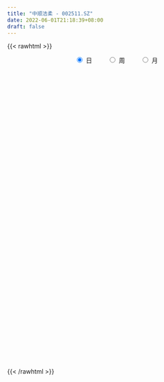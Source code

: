 ```yaml
---
title: "中顺洁柔 - 002511.SZ"
date: 2022-06-01T21:18:39+08:00
draft: false
---
```

{{< rawhtml >}}
    <div style="text-align: center">
        <label style="padding: 1rem;"><input style="margin-right: .5rem" type="radio" name="period" value="D" checked onclick="period_change(this)">日</label>
        <label style="padding: 1rem;"><input style="margin-right: .5rem" type="radio" name="period" value="W" onclick="period_change(this)">周</label>
        <label style="padding: 1rem;"><input style="margin-right: .5rem" type="radio" name="period" value="M" onclick="period_change(this)">月</label>
    </div>
    <div id="chart" style="height: 700px;"></div> 
    <script type="text/javascript">
        const D_v = [80669.5,235704.65,220122.59,123118.62,110686.7,111783.87,132867.76,151256.72,189194.47,108184.53,83172.82,170734.74,193032.16,157781.1,310029.03,218444.61,146152.72,123685.92,88033.58,256597.77,205764.49,247544.72,203381.8,197391.48,296191.85,242210.59,221553.81,193769.4,264721.42,194586.88,267394.2,450274.47,419356.67,482431.07,296343.53,432840.44,585757.37,538275.24,542246.98,340989.55,269643.68,315590.22,325338.21,318260.41,447904.0,338225.81,311542.38,375500.86,369661.08,407330.53,495419.63,425628.14,336181.42,341590.29,237679.58,513685.34,577958.85,565035.92,387123.65,291021.05,241791.32,276796.46,179098.46,196354.18,232193.82,165472.5,187478.88,284318.0,301827.57,187719.57,260299.56,434748.88,501300.64,436745.61,222060.93,283729.22,270183.04,316699.61,296962.85,166836.34,237624.94,163870.19,205284.85,212939.06,233945.82,134259.5,711594.0699999999,488303.21,341345.62,259055.47,167261.72,152814.65,292189.63,277594.37,396511.4,270816.53,273480.39,221382.73,182922.13,157508.91,143299.74,138913.46,278887.41,172475.3,163063.33,373678.44,364661.42,317938.68,235056.65,465659.71,215570.96,579314.3,479933.78,331704.64,163687.31,194173.8,166449.7,201083.65,199631.74,279880.81,188985.5,125372.45,168584.95,144762.55,164347.27,141579.09,93290.68,137260.12,97299.36,146123.98,113486.64,146747.55,107591.02,213492.95,104760.4,110855.31,372851.48,203649.08,142201.75,130747.91,120840.5,109702.94,99463.36,87155.57,84218.58,88877.68,95903.27,93798.08,63025.87,94583.2,59635.0,74174.84,94335.98,150958.3,184887.08,127220.56,320378.79,181686.63,122433.24,87434.94,130184.34,124816.89,84828.9,82124.15,66498.63,90774.36,102777.8,171792.25,131047.0,63912.11,137728.66,69905.82,72151.86,61242.51,66074.02,61708.03,62591.17,61511.56,53081.66,40950.64,56416.53,53833.37,50268.72,93782.71,61303.19,171674.76,89337.42,74597.67,87040.73,119436.2,136635.95,121159.4,162399.26,157667.96,192167.02,119107.38,128064.49,98365.62,124687.95,137463.31,122818.51,87649.43,83602.48,71642.29,77519.62,87244.79,97185.66,80304.78,72571.62,113812.24,100617.31,74909.52,90012.51,137133.05,102027.01,112144.86,119762.23,73069.39,79501.88,67801.96,76605.81,74209.77,232165.56,247946.19,172337.62,161826.98,136545.75,142374.94,142588.77,162099.26,105524.23,95543.04,233574.77,171673.63,155462.05,140251.29,94360.38,92781.64,91329.05,97182.1,144552.47,233226.97,358798.8,306653.85,155705.72,198110.38,126002.81,129307.88,239915.93,124599.01]
const D_histogram = [0.0,0.0302431909,0.1376552499,0.2087206563,0.2452412092,0.2261358962,0.1783184993,0.1480009509,0.1658269035,0.1847806941,0.1564078466,0.1196624458,0.0938094201,-0.0280340025,-0.2319517874,-0.3777954727,-0.393670434,-0.4353610224,-0.4352352071,-0.5131432323,-0.5465691568,-0.5731120202,-0.576829038,-0.567895052,-0.4635795515,-0.4050627075,-0.3160607471,-0.2536333221,-0.2548143179,-0.271193806,-0.2677981679,-0.2952076393,-0.3119973492,-0.3660606885,-0.3797528155,-0.3836225946,-0.2620237169,-0.1371155967,-0.1023566035,-0.0890205395,-0.0820202348,-0.076012114,-0.0410413155,-0.0149542793,-0.0412963763,-0.0686733383,-0.1140738773,-0.10553253,-0.0975375069,-0.0755376682,0.0042154825,0.0957403092,0.1453633686,0.1974058474,0.2111170611,0.314679049,0.4513468103,0.5449225657,0.5509626707,0.5650588694,0.5632110323,0.4831616667,0.4033451294,0.335790844,0.2521437426,0.19004471,0.1373176477,0.0701520592,-0.021043474,-0.0706200764,-0.0432961933,-0.1467810161,-0.2436658665,-0.3269826034,-0.3385124485,-0.3087324494,-0.2665599726,-0.2036856738,-0.1686008272,-0.1277296558,-0.1027861607,-0.0674053442,-0.0556336217,-0.0319635901,0.0176008868,0.0383885856,0.1569401142,0.1803454957,0.2088602568,0.2379812392,0.2306325851,0.2274713646,0.2619944311,0.3025609254,0.3504171117,0.3698150779,0.3448570808,0.2869274302,0.2227314543,0.1941351058,0.161722184,0.1421599001,0.1610735091,0.1546833781,0.1178781157,0.0061255753,-0.1012306541,-0.0969073178,-0.0757002183,-0.0189271431,0.0078803246,0.1093348713,0.1691738219,0.1532471689,0.1352134501,0.1126990907,0.0819817799,0.0342595795,0.0086606985,0.022909627,0.0252910059,0.0124700171,-0.0155665578,-0.032661773,-0.0577361889,-0.0743552943,-0.0795733622,-0.0974207767,-0.0961036533,-0.1085536917,-0.1046989209,-0.0785775706,-0.0656129249,-0.0905128209,-0.0895791865,-0.0767209335,-0.003778689,0.0296622558,0.0567604964,0.0568331788,0.0448877794,0.0449065599,0.03082075,0.0269038074,0.0295045271,0.0391394031,0.0285679007,0.0172055664,0.0191780456,0.0344157752,0.0343333004,0.0283716402,0.0265544143,0.0476061598,0.0684992065,0.067173036,0.0948370517,0.1067581428,0.0927677864,0.0820252076,0.0522006754,0.0093268585,-0.012938827,-0.0337397017,-0.0423400459,-0.0370534524,-0.0529753612,-0.1008333586,-0.1526892068,-0.1730073575,-0.2163564107,-0.2239523321,-0.2050712856,-0.1669583908,-0.1196659631,-0.085903993,-0.0653556918,-0.0401054285,-0.0093495494,0.0099857227,0.0148084844,0.0266879474,0.0404050793,0.0279083304,0.0273972219,0.0172852231,0.0212510497,0.0110204932,0.0126396848,-0.0024613523,-0.0266068971,-0.0443480775,-0.0842303511,-0.1331803806,-0.177362779,-0.1747252196,-0.1412246408,-0.1220610611,-0.1492860307,-0.1348895546,-0.0917002167,-0.0533811182,-0.0231606498,-0.0052402006,0.011631279,0.0168128624,0.0168910595,0.0149915454,0.0087588727,0.0342594741,0.0396636129,0.0479056184,0.0561215079,0.0378333087,0.0303662398,0.0015539565,0.0259892962,0.0306199503,0.0490730237,0.0580393088,0.0750011935,0.0813767884,0.1008212263,0.0753687718,0.0551789779,-0.0151523137,-0.0746248926,-0.0848005138,-0.0899055864,-0.0540522019,-0.0119925493,-0.0023628814,0.0420898857,0.0604089746,0.0738986403,0.0929690412,0.0953591321,0.0926378463,0.0809582088,0.0685203415,0.0491405653,0.0598306906,0.1101650766,0.095206507,0.08730726,0.0973282162,0.0963402736,0.1015584513,0.1178834244,0.118998394]
const D_fast = [0.0,0.0378039886,0.1796298601,0.3028754306,0.4007062858,0.4381349468,0.4348971747,0.4415798641,0.5008625425,0.5660115066,0.5767406208,0.5699108315,0.5675101608,0.4386582375,0.1767525058,-0.0635400477,-0.1778326175,-0.3283634615,-0.4370464479,-0.6432402812,-0.813308495,-0.9831293634,-1.1310536407,-1.2640934177,-1.2756728051,-1.318421638,-1.3084348644,-1.3094157698,-1.3743003451,-1.4584782847,-1.5220321886,-1.6232435699,-1.7180326171,-1.8636111285,-1.9722414593,-2.0720168871,-2.0159239386,-1.9252947176,-1.9161248752,-1.9250439461,-1.9385487002,-1.9515436078,-1.9268331382,-1.9044846718,-1.9411508629,-1.9856961595,-2.0596151678,-2.077456953,-2.0938463066,-2.090730885,-2.0099238637,-1.8944639597,-1.8085000581,-1.7071061175,-1.6406156385,-1.4583838883,-1.2088794244,-0.9790730276,-0.8352922549,-0.6799313389,-0.5409764179,-0.5002353668,-0.4792156217,-0.4628221962,-0.4834333619,-0.498021217,-0.5164188674,-0.5660464411,-0.6625028428,-0.7297344642,-0.7132346296,-0.8534147063,-1.0112160234,-1.1762784111,-1.2724363683,-1.3198394816,-1.3443069979,-1.3323541176,-1.3394194778,-1.3304807203,-1.3312337654,-1.3127042849,-1.3148409679,-1.2991618338,-1.2451971352,-1.2148122901,-1.0570257328,-0.9885339774,-0.9078041522,-0.81918786,-0.7688783677,-0.7151717471,-0.6151500728,-0.4989433472,-0.3634828829,-0.2516311473,-0.1903748741,-0.1765726673,-0.1850857796,-0.1651483516,-0.1571307274,-0.1411530363,-0.08197105,-0.0496903365,-0.05702607,-0.1672472165,-0.2999111094,-0.3198146027,-0.3175325577,-0.2654912683,-0.2367137194,-0.1079254549,-0.0057930488,0.0165920904,0.0323617341,0.0380221475,0.0278002816,-0.011357024,-0.0347907303,-0.0148143951,-0.0061102646,-0.0158137492,-0.0477419636,-0.073002622,-0.1125110852,-0.1477190141,-0.1728304226,-0.2150330313,-0.2377418212,-0.2773302826,-0.299650242,-0.2931732843,-0.2966118698,-0.344139971,-0.3656011333,-0.3719231136,-0.2999255413,-0.2590690327,-0.217780668,-0.2034996909,-0.2042231454,-0.1929777249,-0.1993583473,-0.1965493381,-0.1865724866,-0.1671527598,-0.1705822871,-0.1776432297,-0.1708762391,-0.1470345657,-0.1385337154,-0.1374024656,-0.1325810879,-0.0996278024,-0.0616099542,-0.0461428656,0.005230413,0.0438410398,0.05304263,0.0628063531,0.0460319897,0.0054898874,-0.0200105048,-0.0492463049,-0.0684316605,-0.0724084302,-0.1015741793,-0.1746405163,-0.2646686662,-0.3282386563,-0.4256768121,-0.4892608166,-0.5216475915,-0.5252742944,-0.5078983574,-0.4956123856,-0.4914030073,-0.4761791012,-0.4477606094,-0.4259289067,-0.4174040238,-0.398852574,-0.3750341724,-0.3805538386,-0.3742156416,-0.3800063347,-0.3707277456,-0.3782031788,-0.373424066,-0.3891404412,-0.4199377102,-0.4487659101,-0.5097057714,-0.5919508961,-0.6804739892,-0.7215177347,-0.7233233161,-0.7346750017,-0.7992214789,-0.8185473915,-0.7982831078,-0.7733092888,-0.7488789829,-0.7322685839,-0.7124892845,-0.7031044855,-0.6988035235,-0.6969551513,-0.7009981058,-0.6669326359,-0.6516125938,-0.6313941837,-0.6091479173,-0.6179777893,-0.6178532982,-0.6462770924,-0.6153444287,-0.603058787,-0.5723374576,-0.5488613454,-0.5131491623,-0.4864293703,-0.4417796259,-0.4483898874,-0.4547849368,-0.5289043068,-0.6070331088,-0.6384088585,-0.6659903277,-0.6436499937,-0.6045884784,-0.5955495309,-0.5405742924,-0.5071529597,-0.4751886341,-0.4328759728,-0.4066460989,-0.3862079231,-0.3776480085,-0.3729557903,-0.3800504252,-0.3544026272,-0.2765269721,-0.2676839149,-0.2537563469,-0.2194033367,-0.1963062109,-0.1656984204,-0.1199025912,-0.0890380231]
const D_slow = [0.0,0.0075607977,0.0419746102,0.0941547743,0.1554650766,0.2119990506,0.2565786754,0.2935789132,0.335035639,0.3812308126,0.4203327742,0.4502483857,0.4737007407,0.4666922401,0.4087042932,0.314255425,0.2158378165,0.1069975609,-0.0018112409,-0.1300970489,-0.2667393381,-0.4100173432,-0.5542246027,-0.6961983657,-0.8120932536,-0.9133589305,-0.9923741172,-1.0557824478,-1.1194860272,-1.1872844787,-1.2542340207,-1.3280359305,-1.4060352678,-1.49755044,-1.5924886438,-1.6883942925,-1.7539002217,-1.7881791209,-1.8137682718,-1.8360234066,-1.8565284653,-1.8755314938,-1.8857918227,-1.8895303925,-1.8998544866,-1.9170228212,-1.9455412905,-1.971924423,-1.9963087997,-2.0151932168,-2.0141393462,-1.9902042689,-1.9538634267,-1.9045119649,-1.8517326996,-1.7730629373,-1.6602262348,-1.5239955933,-1.3862549256,-1.2449902083,-1.1041874502,-0.9833970335,-0.8825607512,-0.7986130402,-0.7355771045,-0.688065927,-0.6537365151,-0.6361985003,-0.6414593688,-0.6591143879,-0.6699384362,-0.7066336902,-0.7675501569,-0.8492958077,-0.9339239198,-1.0111070322,-1.0777470253,-1.1286684438,-1.1708186506,-1.2027510645,-1.2284476047,-1.2452989407,-1.2592073462,-1.2671982437,-1.262798022,-1.2532008756,-1.2139658471,-1.1688794731,-1.1166644089,-1.0571690991,-0.9995109529,-0.9426431117,-0.8771445039,-0.8015042726,-0.7138999946,-0.6214462252,-0.535231955,-0.4635000974,-0.4078172339,-0.3592834574,-0.3188529114,-0.2833129364,-0.2430445591,-0.2043737146,-0.1749041857,-0.1733727919,-0.1986804554,-0.2229072848,-0.2418323394,-0.2465641252,-0.244594044,-0.2172603262,-0.1749668707,-0.1366550785,-0.102851716,-0.0746769433,-0.0541814983,-0.0456166034,-0.0434514288,-0.0377240221,-0.0314012706,-0.0282837663,-0.0321754058,-0.040340849,-0.0547748962,-0.0733637198,-0.0932570604,-0.1176122545,-0.1416381679,-0.1687765908,-0.194951321,-0.2145957137,-0.2309989449,-0.2536271501,-0.2760219468,-0.2952021801,-0.2961468524,-0.2887312884,-0.2745411644,-0.2603328697,-0.2491109248,-0.2378842848,-0.2301790973,-0.2234531455,-0.2160770137,-0.2062921629,-0.1991501877,-0.1948487961,-0.1900542847,-0.1814503409,-0.1728670158,-0.1657741058,-0.1591355022,-0.1472339622,-0.1301091606,-0.1133159016,-0.0896066387,-0.062917103,-0.0397251564,-0.0192188545,-0.0061686856,-0.003836971,-0.0070716778,-0.0155066032,-0.0260916147,-0.0353549778,-0.0485988181,-0.0738071577,-0.1119794594,-0.1552312988,-0.2093204015,-0.2653084845,-0.3165763059,-0.3583159036,-0.3882323944,-0.4097083926,-0.4260473156,-0.4360736727,-0.43841106,-0.4359146294,-0.4322125083,-0.4255405214,-0.4154392516,-0.408462169,-0.4016128635,-0.3972915577,-0.3919787953,-0.389223672,-0.3860637508,-0.3866790889,-0.3933308132,-0.4044178325,-0.4254754203,-0.4587705155,-0.5031112102,-0.5467925151,-0.5820986753,-0.6126139406,-0.6499354483,-0.6836578369,-0.7065828911,-0.7199281706,-0.7257183331,-0.7270283832,-0.7241205635,-0.7199173479,-0.715694583,-0.7119466967,-0.7097569785,-0.70119211,-0.6912762067,-0.6792998021,-0.6652694252,-0.655811098,-0.648219538,-0.6478310489,-0.6413337249,-0.6336787373,-0.6214104814,-0.6069006542,-0.5881503558,-0.5678061587,-0.5426008521,-0.5237586592,-0.5099639147,-0.5137519931,-0.5324082163,-0.5536083447,-0.5760847413,-0.5895977918,-0.5925959291,-0.5931866495,-0.5826641781,-0.5675619344,-0.5490872743,-0.525845014,-0.502005231,-0.4788457694,-0.4586062172,-0.4414761319,-0.4291909905,-0.4142333179,-0.3866920487,-0.362890422,-0.3410636069,-0.3167315529,-0.2926464845,-0.2672568717,-0.2377860156,-0.2080364171]
const D_data = [['2021-05-21', 31.2899, 31.4479, 30.816, 31.7737],['2021-05-24', 32.5834, 31.9218, 31.4972, 33.8077],['2021-05-25', 31.9712, 33.3338, 31.4874, 33.6201],['2021-05-26', 33.472, 33.5115, 33.1363, 34.0249],['2021-05-27', 33.5214, 33.5707, 32.7512, 33.7188],['2021-05-28', 33.3041, 33.1363, 32.6228, 33.5707],['2021-05-31', 33.1462, 32.7907, 32.3859, 33.4522],['2021-06-01', 33.5707, 32.9684, 32.1687, 34.0644],['2021-06-02', 32.7117, 33.709, 32.3464, 34.7753],['2021-06-03', 33.5609, 34.015, 33.0968, 34.4297],['2021-06-04', 33.9657, 33.5905, 33.3733, 34.1335],['2021-06-07', 33.5707, 33.4819, 32.8796, 34.2026],['2021-06-08', 33.2745, 33.6003, 32.1884, 33.8077],['2021-06-09', 33.0968, 32.0897, 31.9021, 33.4029],['2021-06-10', 32.0995, 30.1347, 30.0655, 32.2674],['2021-06-11', 30.4408, 29.72, 29.088, 30.5099],['2021-06-15', 29.6212, 30.6382, 29.5422, 30.9739],['2021-06-16', 30.3914, 29.8483, 29.3151, 30.4605],['2021-06-17', 29.6212, 29.9174, 29.6114, 30.342],['2021-06-18', 29.9174, 28.3376, 28.2488, 30.0557],['2021-06-21', 28.9117, 28.1389, 27.9407, 28.9811],['2021-06-22', 28.2677, 27.5642, 27.2075, 28.2776],['2021-06-23', 27.6336, 27.2373, 27.0391, 27.8813],['2021-06-24', 27.3165, 26.8608, 26.6626, 27.376],['2021-06-25', 27.049, 27.8417, 26.7518, 27.9804],['2021-06-28', 27.8912, 27.2373, 26.8905, 27.8912],['2021-06-29', 27.4156, 27.594, 26.4248, 27.7327],['2021-06-30', 27.2373, 27.2967, 26.7022, 27.4652],['2021-07-01', 27.049, 26.3059, 26.2167, 27.1184],['2021-07-02', 26.2068, 25.6916, 25.5628, 26.5041],['2021-07-05', 25.6024, 25.5133, 25.1566, 25.8898],['2021-07-06', 25.6718, 24.6513, 24.2549, 25.7015],['2021-07-07', 24.6017, 24.2252, 24.0964, 24.8593],['2021-07-08', 24.572, 23.0858, 23.0363, 24.6215],['2021-07-09', 22.7985, 22.8876, 22.4814, 23.1651],['2021-07-12', 23.284, 22.422, 22.1643, 23.284],['2021-07-13', 22.6895, 23.8091, 22.5111, 24.2649],['2021-07-14', 23.6109, 24.1063, 23.2443, 24.7404],['2021-07-15', 24.1856, 23.0561, 22.8183, 24.1856],['2021-07-16', 23.066, 22.5805, 22.4021, 23.1452],['2021-07-19', 22.4913, 22.2238, 21.9365, 22.739],['2021-07-20', 22.1941, 21.9166, 21.8176, 22.6102],['2021-07-21', 22.1346, 22.0752, 21.7581, 22.3625],['2021-07-22', 21.8176, 21.8374, 21.5104, 22.0157],['2021-07-23', 21.8572, 20.8862, 20.7178, 21.9464],['2021-07-26', 20.6781, 20.4106, 19.9548, 20.9655],['2021-07-27', 20.5196, 19.6378, 19.618, 20.7079],['2021-07-28', 19.4991, 19.8459, 19.3505, 20.3115],['2021-07-29', 20.2125, 19.5189, 19.4099, 20.2719],['2021-07-30', 19.8161, 19.4198, 19.0235, 20.0836],['2021-08-02', 18.9343, 20.1035, 18.5083, 20.2422],['2021-08-03', 19.8954, 20.4701, 19.7369, 20.5989],['2021-08-04', 20.4602, 20.1431, 19.9747, 20.6088],['2021-08-05', 20.0143, 20.3115, 19.9251, 20.8069],['2021-08-06', 20.4205, 19.9053, 19.7071, 20.4998],['2021-08-09', 19.7567, 21.3023, 19.618, 21.56],['2021-08-10', 21.1834, 22.4319, 21.0943, 22.4319],['2021-08-11', 22.4418, 22.6895, 22.095, 23.274],['2021-08-12', 22.4913, 22.095, 21.9265, 22.6697],['2021-08-13', 22.095, 22.5111, 21.7185, 22.6895],['2021-08-16', 22.5904, 22.63, 22.3229, 23.175],['2021-08-17', 22.5111, 21.6987, 21.6491, 22.5904],['2021-08-18', 21.7185, 21.4906, 21.2033, 21.8968],['2021-08-19', 21.3519, 21.4212, 21.1339, 22.2139],['2021-08-20', 21.3023, 20.9357, 20.3611, 21.3122],['2021-08-23', 20.9357, 20.8862, 20.589, 21.0745],['2021-08-24', 20.9655, 20.7277, 20.7079, 21.1934],['2021-08-25', 20.6088, 20.2125, 20.0638, 20.7376],['2021-08-26', 20.2323, 19.4099, 19.3901, 20.262],['2021-08-27', 19.3009, 19.4198, 19.1424, 19.826],['2021-08-30', 19.3108, 20.1827, 18.9442, 20.1827],['2021-08-31', 18.1615, 18.1615, 18.1615, 19.0235],['2021-09-01', 17.9435, 17.4382, 17.0914, 17.9435],['2021-09-02', 17.4382, 16.7744, 16.7446, 17.5868],['2021-09-03', 16.7446, 17.0221, 16.5564, 17.0914],['2021-09-06', 17.032, 17.1905, 16.7248, 17.2202],['2021-09-07', 17.1112, 17.1608, 16.8635, 17.24],['2021-09-08', 17.2301, 17.3589, 16.9923, 17.5175],['2021-09-09', 17.3887, 16.9626, 16.8437, 17.4382],['2021-09-10', 16.8933, 16.9527, 16.8833, 17.1211],['2021-09-13', 16.8536, 16.6654, 16.5663, 16.9131],['2021-09-14', 16.6654, 16.7149, 16.6555, 16.9428],['2021-09-15', 16.6456, 16.3186, 16.2096, 16.6654],['2021-09-16', 16.2591, 16.3483, 16.1997, 16.7843],['2021-09-17', 16.3681, 16.6852, 15.9322, 16.7744],['2021-09-22', 16.5366, 16.3582, 16.3186, 16.5861],['2021-09-23', 16.378, 17.8642, 16.3087, 17.993],['2021-09-24', 17.6066, 17.0221, 16.8437, 17.6066],['2021-09-27', 17.0121, 17.2202, 16.6951, 17.5175],['2021-09-28', 17.1608, 17.4085, 16.7942, 17.5274],['2021-09-29', 17.0914, 17.0518, 16.9428, 17.3193],['2021-09-30', 17.0815, 17.1211, 17.0815, 17.4382],['2021-10-08', 17.1905, 17.7453, 17.1905, 18.0921],['2021-10-11', 17.8048, 18.1318, 17.7156, 18.3002],['2021-10-12', 18.003, 18.6173, 17.6165, 18.7064],['2021-10-13', 18.6866, 18.6371, 18.2308, 18.8154],['2021-10-14', 18.5281, 18.2705, 18.2407, 18.9244],['2021-10-15', 18.1912, 17.8147, 17.7553, 18.4885],['2021-10-18', 17.7354, 17.5472, 17.4382, 17.9039],['2021-10-19', 17.4877, 17.8543, 17.2797, 17.9237],['2021-10-20', 17.9435, 17.7354, 17.4976, 18.0129],['2021-10-21', 17.7354, 17.8345, 17.567, 17.9138],['2021-10-22', 17.8543, 18.3993, 17.8543, 18.4885],['2021-10-25', 18.4191, 18.211, 18.0525, 18.538],['2021-10-26', 18.0525, 17.7949, 17.7652, 18.3101],['2021-10-27', 17.7453, 16.4771, 16.4474, 17.7453],['2021-10-28', 14.9116, 15.8727, 14.9116, 16.1006],['2021-10-29', 15.7538, 16.8833, 15.5755, 17.3094],['2021-11-01', 16.3879, 17.0617, 16.3483, 17.1806],['2021-11-02', 17.0815, 17.6463, 17.0419, 18.5083],['2021-11-03', 17.7354, 17.458, 17.3391, 17.9138],['2021-11-04', 17.7255, 18.756, 17.4778, 19.0136],['2021-11-05', 19.0136, 18.756, 18.5974, 19.4793],['2021-11-08', 18.5281, 18.0327, 17.993, 18.7163],['2021-11-09', 18.0327, 18.0129, 17.9138, 18.3299],['2021-11-10', 18.0129, 17.9336, 17.6859, 18.3002],['2021-11-11', 17.9336, 17.7553, 17.7354, 18.0822],['2021-11-12', 17.7553, 17.3688, 17.3391, 17.8841],['2021-11-15', 17.2004, 17.458, 17.2004, 17.8345],['2021-11-16', 17.4382, 17.9336, 17.4184, 18.0723],['2021-11-17', 17.9534, 17.8444, 17.5472, 17.9831],['2021-11-18', 17.7453, 17.6364, 17.6264, 17.9831],['2021-11-19', 17.5868, 17.3292, 17.24, 17.6364],['2021-11-22', 17.349, 17.3193, 17.0518, 17.4679],['2021-11-23', 17.2301, 17.0617, 17.0617, 17.4184],['2021-11-24', 17.0914, 16.9923, 16.8635, 17.2202],['2021-11-25', 17.0121, 17.0022, 16.9131, 17.1112],['2021-11-26', 17.0419, 16.6951, 16.6951, 17.0617],['2021-11-29', 16.4573, 16.7942, 16.4177, 16.9032],['2021-11-30', 16.7942, 16.487, 16.4375, 17.0221],['2021-12-01', 16.3483, 16.5564, 16.2988, 16.7149],['2021-12-02', 16.5663, 16.814, 16.5564, 17.0617],['2021-12-03', 16.8338, 16.6654, 16.5366, 16.8536],['2021-12-06', 16.4177, 16.061, 15.9619, 16.5068],['2021-12-07', 16.1501, 16.2096, 16.0015, 16.279],['2021-12-08', 16.1006, 16.2889, 16.0313, 16.2988],['2021-12-09', 16.4177, 17.2004, 16.4078, 17.4976],['2021-12-10', 17.0022, 16.9626, 16.9428, 17.3391],['2021-12-13', 16.9527, 17.0419, 16.923, 17.2896],['2021-12-14', 16.9725, 16.7843, 16.7446, 17.1013],['2021-12-15', 16.8239, 16.6059, 16.596, 16.9032],['2021-12-16', 16.6158, 16.7248, 16.4969, 16.814],['2021-12-17', 16.7644, 16.5068, 16.4573, 16.7942],['2021-12-20', 16.5465, 16.5762, 16.3978, 16.6158],['2021-12-21', 16.5564, 16.6456, 16.4474, 16.6555],['2021-12-22', 16.6852, 16.7644, 16.5663, 16.9032],['2021-12-23', 16.8338, 16.5068, 16.4573, 16.8338],['2021-12-24', 16.4969, 16.4276, 16.279, 16.4969],['2021-12-27', 16.3483, 16.5564, 16.3186, 16.5564],['2021-12-28', 16.6356, 16.7644, 16.5762, 16.8041],['2021-12-29', 16.7744, 16.6158, 16.5762, 16.7942],['2021-12-30', 16.6158, 16.5267, 16.5167, 16.6852],['2021-12-31', 16.5465, 16.5564, 16.4474, 16.6356],['2022-01-04', 16.5465, 16.9032, 16.4672, 16.923],['2022-01-05', 16.8833, 17.0419, 16.7446, 17.1211],['2022-01-06', 16.9923, 16.8536, 16.6456, 17.0121],['2022-01-07', 16.8536, 17.3391, 16.7843, 17.4976],['2022-01-10', 17.3887, 17.3193, 16.8933, 17.4085],['2022-01-11', 17.3193, 17.0617, 17.0419, 17.4085],['2022-01-12', 17.0914, 17.1013, 16.9626, 17.2103],['2022-01-13', 17.1112, 16.8041, 16.6654, 17.141],['2022-01-14', 16.705, 16.4672, 16.4474, 16.8734],['2022-01-17', 16.3978, 16.5465, 16.378, 16.6654],['2022-01-18', 16.5762, 16.4276, 16.3483, 16.6059],['2022-01-19', 16.3483, 16.4672, 16.3186, 16.5267],['2022-01-20', 16.4573, 16.596, 16.3978, 16.6356],['2022-01-21', 16.5861, 16.2591, 16.1601, 16.6356],['2022-01-24', 16.1997, 15.6151, 15.5458, 16.2096],['2022-01-25', 15.4269, 15.1792, 15.1593, 15.5358],['2022-01-26', 15.1593, 15.2287, 15.0702, 15.3377],['2022-01-27', 15.2089, 14.5847, 14.545, 15.2386],['2022-01-28', 14.7828, 14.6838, 14.5649, 14.7828],['2022-02-07', 14.8819, 14.8324, 14.8027, 15.0504],['2022-02-08', 14.8324, 15.0305, 14.7135, 15.0504],['2022-02-09', 15.0801, 15.2089, 15.0107, 15.3179],['2022-02-10', 15.1593, 15.1197, 15.0603, 15.2584],['2022-02-11', 15.1197, 14.981, 14.9513, 15.1891],['2022-02-14', 14.8621, 15.0603, 14.763, 15.0999],['2022-02-15', 15.0603, 15.199, 14.9909, 15.2287],['2022-02-16', 15.2287, 15.1296, 15.0999, 15.2485],['2022-02-17', 15.1296, 14.9612, 14.9513, 15.1692],['2022-02-18', 14.9116, 15.0504, 14.7828, 15.0504],['2022-02-21', 14.9909, 15.1098, 14.9513, 15.1593],['2022-02-22', 15.1098, 14.7531, 14.6738, 15.1098],['2022-02-23', 14.763, 14.8324, 14.7036, 14.8522],['2022-02-24', 14.8918, 14.6441, 14.446, 15.2485],['2022-02-25', 14.6738, 14.763, 14.6738, 14.9711],['2022-02-28', 14.7531, 14.5252, 14.3865, 14.7531],['2022-03-01', 14.4955, 14.6045, 14.4261, 14.7333],['2022-03-02', 14.5054, 14.3072, 14.2676, 14.5351],['2022-03-03', 14.3271, 14.0199, 14.0001, 14.3667],['2022-03-04', 13.9704, 13.901, 13.7524, 14.1289],['2022-03-07', 13.8614, 13.3561, 13.2768, 13.8614],['2022-03-08', 13.3858, 12.8508, 12.7814, 13.4651],['2022-03-09', 12.8409, 12.4643, 11.9987, 12.9102],['2022-03-10', 12.722, 12.722, 12.5634, 12.8508],['2022-03-11', 12.6328, 12.9994, 12.4247, 13.0291],['2022-03-14', 12.8805, 12.7715, 12.7715, 13.0291],['2022-03-15', 12.7021, 11.9689, 11.959, 12.7319],['2022-03-16', 12.2266, 12.2464, 11.6023, 12.3653],['2022-03-17', 12.4148, 12.5733, 12.286, 12.7913],['2022-03-18', 12.5436, 12.5733, 12.4247, 12.6823],['2022-03-21', 12.6427, 12.5238, 12.3653, 12.7021],['2022-03-22', 12.4842, 12.3851, 12.2662, 12.5238],['2022-03-23', 12.3851, 12.3653, 12.3058, 12.4842],['2022-03-24', 12.3355, 12.1869, 12.068, 12.3355],['2022-03-25', 12.3355, 12.0482, 12.0086, 12.395],['2022-03-28', 11.8897, 11.9293, 11.7113, 12.0878],['2022-03-29', 11.9789, 11.7609, 11.7212, 12.0482],['2022-03-30', 11.8401, 12.1275, 11.7609, 12.2365],['2022-03-31', 12.1176, 11.8897, 11.8798, 12.2365],['2022-04-01', 11.7411, 11.8996, 11.7113, 11.9491],['2022-04-06', 11.9095, 11.8897, 11.8005, 12.068],['2022-04-07', 11.86, 11.4735, 11.4735, 11.8798],['2022-04-08', 11.4934, 11.4735, 11.1763, 11.5429],['2022-04-11', 11.4537, 11.0277, 10.9781, 11.5429],['2022-04-12', 10.988, 11.6023, 10.9484, 11.6123],['2022-04-13', 11.4934, 11.3646, 11.3051, 11.5528],['2022-04-14', 11.3943, 11.5429, 11.3943, 11.6915],['2022-04-15', 11.4438, 11.4537, 11.3745, 11.6222],['2022-04-18', 11.4141, 11.5924, 11.1961, 11.642],['2022-04-19', 11.6123, 11.5033, 11.4735, 11.7212],['2022-04-20', 11.5132, 11.7311, 11.4934, 12.0581],['2022-04-21', 11.6123, 11.1466, 11.1168, 11.9194],['2022-04-22', 11.1069, 11.0673, 10.6016, 11.3249],['2022-04-25', 10.8592, 10.136, 10.1062, 10.889],['2022-04-26', 10.1855, 9.809, 9.7892, 10.3242],['2022-04-27', 9.6108, 10.0963, 9.5316, 10.1756],['2022-04-28', 9.9576, 9.9675, 9.8189, 10.4233],['2022-04-29', 10.0171, 10.4233, 9.9774, 10.5025],['2022-05-05', 10.2747, 10.6016, 10.2449, 10.7403],['2022-05-06', 10.4332, 10.2449, 10.2449, 10.5224],['2022-05-09', 10.4728, 10.7602, 10.4035, 11.1862],['2022-05-10', 10.6016, 10.562, 10.4035, 10.6512],['2022-05-11', 10.5521, 10.562, 10.4926, 10.7998],['2022-05-12', 10.4629, 10.7106, 10.3936, 10.78],['2022-05-13', 10.7701, 10.562, 10.4629, 10.8097],['2022-05-16', 10.6314, 10.5025, 10.4233, 10.7007],['2022-05-17', 10.5025, 10.3539, 10.2449, 10.5422],['2022-05-18', 10.3936, 10.2747, 10.2449, 10.4332],['2022-05-19', 10.1161, 10.0864, 9.9774, 10.136],['2022-05-20', 10.136, 10.4233, 10.1062, 10.4431],['2022-05-23', 10.5917, 11.097, 10.4926, 11.1565],['2022-05-24', 10.998, 10.4035, 10.3539, 11.2258],['2022-05-25', 10.4035, 10.453, 10.2548, 10.4629],['2022-05-26', 10.4035, 10.7106, 10.2053, 10.7701],['2022-05-27', 10.7998, 10.6314, 10.4827, 10.7998],['2022-05-30', 10.6314, 10.7602, 10.5521, 10.8394],['2022-05-31', 10.88, 11.01, 10.71, 11.1],['2022-06-01', 10.96, 10.93, 10.83, 11.14]]
const W_v = [209827.93,288298.36,281122.38,141778.28,151563.51,101169.33,211663.69,293089.97,537093.97,359466.64,589353.25,651473.1399999999,341639.92,312910.86,510827.33,367521.63,272196.39,289306.81,177367.94,235384.45,173371.03,236844.28,338201.48,544258.76,502139.54,667404.3499999999,357102.84,339777.16,381970.83,121559.8,127206.53,377529.34,252133.91,301625.42,199756.28,206417.43,101823.43,207960.43,178091.75,167383.22,102312.76,458477.3,545339.2100000001,656788.52,725921.3799999999,645966.4500000001,474090.87,336471.34,347922.3200000001,273037.15,356817.58,254343.99,356630.81,234954.0,610490.6900000001,316008.84,254190.91,208798.23,429989.72,435298.04,277056.71,186961.19,236653.93,363304.2999999999,402723.45,504579.3,353355.47,453344.5,369312.09,566444.92,562780.9500000001,403255.6199999999,487586.35,488620.56,264564.11,550799.26,315983.54,362599.17,412725.4,677330.14,948361.7200000001,1904370.7900000003,1173955.3700000001,767053.6599999999,1136271.3900000001,755495.0700000001,566651.64,1106975.79,920900.01,684489.9,235060.3,664509.77,584600.0700000001,447707.72,475766.22,487568.84,582102.29,700993.5700000001,723012.5000000001,891059.42,609129.3199999999,394662.06,539909.9399999999,635734.29,1149195.51,612866.27,909890.6199999999,1076013.7000000002,689315.25,1032256.8900000001,1189902.1100000001,1030983.91,159099.6,714244.1799999999,848135.53,1088253.8,668278.0,732274.5700000001,522269.64,867412.76,612344.55,551067.73,657574.4199999999,791041.3999999999,495930.73,702476.64,923681.3300000001,631307.26,561619.3300000001,1353503.3699999999,1398929.6899999999,1145725.96,1477106.3400000001,1531720.4100000001,1231707.1400000001,1202680.1699999999,910092.29,914358.8999999999,740076.1899999999,1006465.6800000001,787949.61,958554.8300000001,661283.3300000001,885937.5900000001,689428.28,698701.3200000001,727743.53,1280145.3799999999,697411.66,303661.41,685800.8199999999,1286668.3600000001,1565758.46,1380235.47,1092644.8500000001,1237435.1899999999,1189873.3500000001,889129.5699999999,1204706.95,1062292.3400000001,1165487.8999999999,1414553.73,928863.99,1250262.77,287198.96,1070275.52,802845.8100000001,962979.3799999999,1435584.6500000001,1729684.23,827060.2699999999,812521.52,901727.6900000001,709135.0600000001,811894.4299999999,1031830.0800000001,752395.6599999999,2126024.96,1402106.8899999999,1022858.36,1017547.2500000001,1030891.36,744422.0600000001,774961.5700000001,1185246.3500000001,962702.37,1020721.49,1191233.21,1164556.8400000001,620462.78,528825.55,775349.11,634669.23,645337.88,276809.5,1091801.25,701825.9300000001,801416.4299999999,664676.3,1050021.6400000001,614469.99,1150274.3399999999,1116842.1000000001,1915799.9399999999,2440109.5800000001,1676736.5199999998,1802260.6599999999,1836499.0600000001,2334824.8099999996,1126234.24,1126816.52,1855155.6199999999,1334411.0600000001,1053664.8600000001,1334156.78,920477.46,292189.63,1439785.4199999999,901531.6499999999,1391817.1699999999,1975535.4000000001,1057099.0999999999,962455.45,681239.7099999998,611248.55,1005609.2199999999,602956.4600000001,449953.1800000001,385754.89,783444.73,646556.04,427003.84,574385.8400000001,323767.59,265793.76,466366.8,538869.95,759406.11,570984.8200000001,417194.84,442215.47,329172.57,452280.32,803264.9500000001,745435.7,201067.27,795322.12,659072.23,1145271.5599999998,493822.82]
const W_histogram = [0.0,-0.0113595442,-0.0350824971,-0.0487341724,-0.0409642546,-0.0365657458,-0.0337000859,-0.019775152,-0.0102290169,-0.0207524015,0.0179259742,0.0787822541,0.13807602,0.1717225516,0.1662447935,0.1973476938,0.1514659028,0.0982310069,0.0733632169,0.049830014,0.0359434095,0.0192211654,0.0513896097,0.0578023286,0.0263526672,-0.0155165156,-0.0514243552,-0.09808667,-0.1418574992,-0.1559135819,-0.1205712399,-0.077102484,-0.0346701156,-0.0016314359,-0.0209130357,-0.0165932384,-0.0170952711,-0.0091947082,-0.0228029874,-0.046561781,-0.0441817196,0.0093637557,0.040636819,0.0644249121,0.1040746171,0.1431944655,0.1282063673,0.0835568095,0.0613375232,0.0096892471,0.0388178347,0.0461227462,0.0298669816,-0.014169456,-0.0970942755,-0.1528171348,-0.163766018,-0.1569935707,-0.190509686,-0.1988214124,-0.1754048242,-0.1416978432,-0.1380911578,-0.1789308403,-0.1723597139,-0.1285063169,-0.089615877,-0.0180628215,-0.0074707647,0.0427228393,0.0962086364,0.1368264476,0.1167834444,0.105899374,0.0722459376,0.0466039144,0.0284784751,-0.0028575232,-0.0138678651,-0.0203110019,-0.0335332053,0.0212218007,0.0172580502,0.028057719,0.0995048868,0.1492031599,0.1860895597,0.2226136986,0.2796800811,0.2920925835,0.2745686821,0.2053505812,0.1658148984,0.1246440493,0.1125234901,0.0857729118,0.0974420147,0.154968624,0.2052773044,0.1964687028,0.1989687658,0.2016926752,0.2529344538,0.2258266453,0.2980827492,0.3283146997,0.2947037062,0.1951725748,0.11435006,0.0303909922,-0.0687773851,-0.1633420246,-0.2201695549,-0.2322880078,-0.2057931073,-0.2200697566,-0.2341643968,-0.1847012168,-0.1810913732,-0.133788316,-0.1504336309,-0.1513235645,-0.1620365822,-0.1760866075,-0.1917221369,-0.1700486618,-0.1244820017,-0.0830008694,-0.0893916123,-0.006567055,0.0110500033,0.0722483617,0.1027619268,0.2233475327,0.2252774002,0.1936583391,0.2194724966,0.2342100434,0.225005843,0.2327951703,0.2521730341,0.2282437383,0.2752392541,0.2882422619,0.2754673753,0.3369941048,0.3463034795,0.3203176024,0.3276672543,0.3182368749,0.3270377278,0.4292323849,0.5823717409,0.5028866303,0.4356306766,0.417641673,0.3788438187,0.3603187231,0.2103519571,-0.0322634146,-0.3195255089,-0.5761371076,-0.7565570478,-0.7337411549,-0.6668700376,-0.5831911231,-0.6130203103,-0.6417145377,-0.5199180626,-0.4892114056,-0.4795443877,-0.4597912109,-0.3618769816,-0.3578993011,-0.3195734457,-0.3788261047,-0.3074924484,-0.007383282,0.1872638622,0.2824853555,0.2498986809,0.3009121172,0.3574854608,0.2845898635,0.0328991667,-0.0726205113,-0.0115136291,0.1804658671,0.1976241087,0.2739957779,0.3664648794,0.4356185156,0.5031796617,0.599081729,0.5752922272,0.6188273631,0.600673929,0.6492986107,0.6569858918,0.3611217691,0.048468853,-0.2018532822,-0.5050925066,-0.8661819985,-1.0832814808,-1.2848089465,-1.4485393862,-1.4521291496,-1.2165353697,-1.1074378796,-1.077023658,-1.1513406098,-1.1361944098,-1.0758210906,-0.9492417485,-0.8008199605,-0.6111459981,-0.4395721092,-0.2544564483,-0.2040325627,-0.023950227,0.0199746848,0.062211302,0.0630942225,0.0764387542,0.117582215,0.1256700034,0.1363624661,0.1610902483,0.2346820386,0.2289154449,0.2155512686,0.110382852,0.0724334089,0.0639021345,0.0513410335,0.0001259427,-0.075159407,-0.1310683435,-0.1779208983,-0.1922081319,-0.2026064132,-0.1836311817,-0.1702169373,-0.1770428801,-0.1660801322,-0.1125422803,-0.0639573051,0.0012541355,0.0792408713]
const W_fast = [0.0,-0.0141994302,-0.0466930074,-0.0725282259,-0.0749993717,-0.0797422993,-0.0853016609,-0.076320515,-0.0693316342,-0.0850431191,-0.0418832499,0.0386685936,0.1324813644,0.209058534,0.2451419742,0.325581798,0.3175664827,0.2888893385,0.2823623527,0.2712866533,0.2663859013,0.2544689485,0.2994847952,0.3203480963,0.2954866017,0.24973829,0.2009743616,0.1297903793,0.0505551752,-0.0024793029,0.0027202291,0.0269133641,0.0606782035,0.0933090242,0.0687991655,0.0689706532,0.0641948027,0.0697966886,0.0504876625,0.0150884237,0.0064230551,0.0623094695,0.1037417374,0.1436360586,0.2093044179,0.2842228826,0.3012863763,0.2775260209,0.2706411154,0.2214151511,0.2602481973,0.2790837953,0.2702947762,0.2227159746,0.1155175861,0.0215904432,-0.0302999445,-0.0627758899,-0.1439194267,-0.2019365063,-0.2223711241,-0.2240886038,-0.2550047079,-0.3405771004,-0.3770959026,-0.3653690848,-0.3488826141,-0.281845264,-0.2731208983,-0.2122465845,-0.1347086283,-0.0598842053,-0.0507313473,-0.0351405743,-0.0507325262,-0.0647235708,-0.0757293913,-0.1077797705,-0.1222570786,-0.1337779659,-0.1553834706,-0.0953230145,-0.0949722524,-0.0771581539,0.0191652356,0.1061642987,0.1895730884,0.2817506519,0.4087370547,0.494172703,0.5452909721,0.5274105166,0.5293285584,0.5193187215,0.5353290348,0.5300216845,0.5660512911,0.6623200564,0.7639480629,0.804256637,0.8564988915,0.9096459696,1.0241213617,1.0534702146,1.2002470057,1.3125576312,1.3526225641,1.3018845764,1.2496495767,1.1732882569,1.0569255333,0.9215253877,0.8096554686,0.7394650138,0.7145116374,0.645217549,0.5725818096,0.5758696854,0.5342066858,0.548062664,0.4938089413,0.4550881166,0.4038659534,0.3457942762,0.2822282126,0.2613895221,0.2758356818,0.2965665968,0.2678279508,0.3490107444,0.3693903035,0.4486507524,0.5048547992,0.6812772883,0.7395265058,0.7563220294,0.8370043111,0.9102943687,0.957341629,1.0233297489,1.1057508713,1.13888251,1.2546878393,1.3397514126,1.3958433698,1.5416186256,1.6375038701,1.6915973936,1.7808638591,1.8509926984,1.9415529833,2.1510557366,2.4497880279,2.4960245748,2.5376762902,2.624097705,2.6800108053,2.7515653905,2.6541866137,2.4035053884,2.0363619169,1.6357160413,1.2661568392,1.1055374433,1.0056910512,0.943572185,0.7604879202,0.5713650584,0.5631820178,0.4715858234,0.3613667444,0.2661721184,0.2736171024,0.1881199576,0.1465524515,-0.0074067336,-0.0129461894,0.2853171566,0.5267802663,0.6926230985,0.7225110941,0.8487525596,0.9946972685,0.992949137,0.7494832318,0.625808426,0.6840369009,0.9211328639,0.9876971327,1.1325677464,1.3166530677,1.4947113329,1.6880673944,1.933739894,2.053773449,2.2520154257,2.3840304738,2.5949798081,2.7669135622,2.5613298817,2.260794179,1.9600087232,1.5304963721,0.9528613805,0.4649415281,-0.0577881742,-0.5836534604,-0.9502755113,-1.0188155738,-1.1865775536,-1.4254192465,-1.7875713507,-2.0564737532,-2.2650557066,-2.3757868017,-2.4275700038,-2.390682541,-2.3290016793,-2.2075001304,-2.2080843855,-2.0339896066,-1.9850710236,-1.9272815808,-1.9106251048,-1.8781708845,-1.8076318699,-1.7681265808,-1.7233435014,-1.6583431572,-1.5260808573,-1.4746185897,-1.4340949488,-1.5116676524,-1.5315087433,-1.524064484,-1.5237903267,-1.5749739319,-1.6690491333,-1.7577251557,-1.849057935,-1.9113972016,-1.9724470862,-1.9993796501,-2.0285196401,-2.0796063029,-2.1101635881,-2.0847613062,-2.0521656574,-1.9866406828,-1.8888437292]
const W_slow = [0.0,-0.002839886,-0.0116105103,-0.0237940534,-0.0340351171,-0.0431765535,-0.051601575,-0.056545363,-0.0591026172,-0.0642907176,-0.0598092241,-0.0401136605,-0.0055946555,0.0373359824,0.0788971807,0.1282341042,0.1661005799,0.1906583316,0.2089991358,0.2214566393,0.2304424917,0.2352477831,0.2480951855,0.2625457677,0.2691339345,0.2652548056,0.2523987168,0.2278770493,0.1924126745,0.153434279,0.123291469,0.104015848,0.0953483191,0.0949404601,0.0897122012,0.0855638916,0.0812900738,0.0789913968,0.0732906499,0.0616502047,0.0506047748,0.0529457137,0.0631049184,0.0792111465,0.1052298008,0.1410284171,0.173080009,0.1939692113,0.2093035921,0.2117259039,0.2214303626,0.2329610491,0.2404277946,0.2368854306,0.2126118617,0.174407578,0.1334660735,0.0942176808,0.0465902593,-0.0031150938,-0.0469662999,-0.0823907607,-0.1169135501,-0.1616462602,-0.2047361886,-0.2368627679,-0.2592667371,-0.2637824425,-0.2656501337,-0.2549694238,-0.2309172647,-0.1967106528,-0.1675147917,-0.1410399482,-0.1229784638,-0.1113274852,-0.1042078664,-0.1049222473,-0.1083892135,-0.113466964,-0.1218502653,-0.1165448152,-0.1122303026,-0.1052158729,-0.0803396512,-0.0430388612,0.0034835287,0.0591369534,0.1290569736,0.2020801195,0.27072229,0.3220599353,0.3635136599,0.3946746722,0.4228055448,0.4442487727,0.4686092764,0.5073514324,0.5586707585,0.6077879342,0.6575301256,0.7079532944,0.7711869079,0.8276435692,0.9021642565,0.9842429314,1.057918858,1.1067120017,1.1352995167,1.1428972647,1.1257029184,1.0848674123,1.0298250235,0.9717530216,0.9203047448,0.8652873056,0.8067462064,0.7605709022,0.7152980589,0.6818509799,0.6442425722,0.6064116811,0.5659025355,0.5218808837,0.4739503494,0.431438184,0.4003176835,0.3795674662,0.3572195631,0.3555777994,0.3583403002,0.3764023906,0.4020928724,0.4579297555,0.5142491056,0.5626636903,0.6175318145,0.6760843253,0.7323357861,0.7905345787,0.8535778372,0.9106387717,0.9794485853,1.0515091507,1.1203759946,1.2046245208,1.2912003906,1.3712797912,1.4531966048,1.5327558235,1.6145152555,1.7218233517,1.8674162869,1.9931379445,2.1020456137,2.2064560319,2.3011669866,2.3912466674,2.4438346566,2.435768803,2.3558874258,2.2118531489,2.022713887,1.8392785982,1.6725610888,1.5267633081,1.3735082305,1.2130795961,1.0831000804,0.960797229,0.8409111321,0.7259633293,0.635494084,0.5460192587,0.4661258973,0.3714193711,0.294546259,0.2927004385,0.3395164041,0.4101377429,0.4726124132,0.5478404425,0.6372118077,0.7083592735,0.7165840652,0.6984289374,0.6955505301,0.7406669968,0.790073024,0.8585719685,0.9501881883,1.0590928172,1.1848877327,1.3346581649,1.4784812217,1.6331880625,1.7833565448,1.9456811974,2.1099276704,2.2002081127,2.2123253259,2.1618620054,2.0355888787,1.8190433791,1.5482230089,1.2270207723,0.8648859257,0.5018536383,0.1977197959,-0.079139674,-0.3483955885,-0.636230741,-0.9202793434,-1.189234616,-1.4265450532,-1.6267500433,-1.7795365428,-1.8894295701,-1.9530436822,-2.0040518229,-2.0100393796,-2.0050457084,-1.9894928829,-1.9737193273,-1.9546096387,-1.925214085,-1.8937965841,-1.8597059676,-1.8194334055,-1.7607628959,-1.7035340346,-1.6496462175,-1.6220505045,-1.6039421522,-1.5879666186,-1.5751313602,-1.5750998746,-1.5938897263,-1.6266568122,-1.6711370368,-1.7191890697,-1.769840673,-1.8157484684,-1.8583027028,-1.9025634228,-1.9440834559,-1.9722190259,-1.9882083522,-1.9878948183,-1.9680846005]
const W_data = [['2017-07-21', 7.6076, 7.8086, 7.1196, 7.8488],['2017-07-28', 7.8373, 7.6306, 7.5387, 8.1071],['2017-08-04', 7.6363, 7.3607, 7.2344, 7.7454],['2017-08-11', 7.3665, 7.3493, 7.177, 7.5617],['2017-08-18', 7.3378, 7.5617, 7.2689, 7.6823],['2017-08-25', 7.533, 7.5158, 7.4583, 7.7626],['2017-09-01', 7.5158, 7.4813, 7.4067, 7.7225],['2017-09-08', 7.4813, 7.6363, 7.355, 7.8775],['2017-09-15', 7.6593, 7.6248, 7.4985, 8.1473],['2017-09-22', 7.6536, 7.3493, 7.2918, 7.6593],['2017-09-29', 7.3607, 8.0325, 7.3148, 8.1531],['2017-10-13', 8.0612, 8.6124, 7.8775, 8.6411],['2017-10-20', 8.6698, 9.0028, 8.4287, 9.0201],['2017-10-27', 9.0028, 9.0603, 8.8019, 9.2784],['2017-11-03', 9.0545, 8.7904, 8.2392, 9.0545],['2017-11-10', 8.7847, 9.4794, 8.5607, 9.5024],['2017-11-17', 9.4736, 8.6354, 8.5952, 9.5311],['2017-11-24', 8.6354, 8.4, 8.3024, 9.1464],['2017-12-01', 8.4229, 8.6411, 8.2162, 8.8191],['2017-12-08', 8.6124, 8.6067, 8.1531, 8.6985],['2017-12-15', 8.555, 8.6928, 8.4574, 8.9626],['2017-12-22', 8.7272, 8.6296, 8.2679, 8.8765],['2017-12-29', 8.6296, 9.3473, 8.5492, 9.3646],['2018-01-05', 9.3358, 9.2095, 9.1866, 10.0191],['2018-01-12', 9.244, 8.7387, 8.6411, 9.3186],['2018-01-19', 8.6124, 8.4516, 8.0268, 8.6641],['2018-01-26', 8.4114, 8.3253, 8.2162, 8.532],['2018-02-02', 8.2909, 7.9406, 7.7512, 8.4],['2018-02-09', 7.9579, 7.665, 7.3493, 8.1129],['2018-02-14', 7.6536, 7.7856, 7.6536, 8.0382],['2018-02-23', 7.8603, 8.3713, 7.7512, 8.4287],['2018-03-02', 8.3885, 8.6239, 8.2277, 8.8076],['2018-03-09', 8.5837, 8.8134, 8.4287, 8.8134],['2018-03-16', 8.8536, 8.8995, 8.6985, 9.043],['2018-03-23', 8.9282, 8.2851, 8.1244, 9.1119],['2018-03-30', 8.1416, 8.5378, 8.0382, 8.7272],['2018-04-04', 8.555, 8.4861, 8.2737, 8.578],['2018-04-13', 8.4172, 8.6124, 8.3483, 8.7559],['2018-04-20', 8.5894, 8.3253, 8.1129, 8.6411],['2018-04-27', 8.3253, 8.0784, 7.8315, 8.6985],['2018-05-04', 8.0727, 8.3196, 8.044, 8.4803],['2018-05-11', 8.3311, 9.1062, 8.2105, 9.1291],['2018-05-18', 9.1177, 9.0856, 8.9284, 9.5767],['2018-05-25', 9.1249, 9.1936, 8.9874, 9.5963],['2018-06-01', 9.0659, 9.6455, 9.0659, 9.9696],['2018-06-08', 9.7044, 9.9696, 9.6651, 10.5],['2018-06-15', 9.9892, 9.4883, 9.2722, 10.0187],['2018-06-22', 9.3704, 9.0659, 8.7418, 9.5276],['2018-06-29', 9.0856, 9.2526, 8.7222, 9.3606],['2018-07-06', 9.2624, 8.7418, 8.5061, 9.2624],['2018-07-13', 8.7418, 9.7437, 8.6436, 9.8223],['2018-07-20', 9.724, 9.6356, 9.4097, 9.8714],['2018-07-27', 9.6258, 9.3803, 9.2427, 9.8026],['2018-08-03', 9.3803, 8.9088, 8.899, 9.4785],['2018-08-10', 8.9186, 8.0641, 7.5533, 9.0267],['2018-08-17', 8.015, 7.956, 7.8578, 8.5945],['2018-08-24', 7.9659, 8.2311, 7.9266, 8.4471],['2018-08-31', 8.2311, 8.3293, 8.2016, 8.6632],['2018-09-07', 8.3391, 7.6221, 7.5631, 8.4079],['2018-09-14', 7.6319, 7.6712, 7.0622, 7.8775],['2018-09-21', 7.5533, 7.956, 7.0917, 8.0739],['2018-09-28', 7.8578, 8.1034, 7.8087, 8.3489],['2018-10-12', 7.9953, 7.7007, 7.4944, 8.0248],['2018-10-19', 7.7596, 6.8952, 6.63, 7.8087],['2018-10-26', 6.8952, 7.2292, 6.8952, 7.5533],['2018-11-02', 7.0917, 7.681, 6.6006, 7.8087],['2018-11-09', 7.6221, 7.7203, 7.5435, 7.9462],['2018-11-16', 7.7989, 8.3489, 7.7596, 8.4177],['2018-11-23', 8.3489, 7.7596, 7.7007, 8.5355],['2018-11-30', 7.6614, 8.398, 7.6614, 8.6829],['2018-12-07', 8.7025, 8.7418, 8.4471, 8.9186],['2018-12-14', 8.7123, 8.899, 8.3686, 9.0561],['2018-12-21', 8.8499, 8.2703, 8.0346, 8.8891],['2018-12-28', 8.3195, 8.3686, 8.1819, 8.8106],['2019-01-04', 8.3489, 8.015, 7.8185, 8.398],['2019-01-11', 7.956, 7.9855, 7.7105, 8.29],['2019-01-18', 8.0051, 7.9757, 7.6614, 8.0739],['2019-01-25', 7.956, 7.6712, 7.5828, 8.0935],['2019-02-01', 7.681, 7.7891, 7.3962, 7.9069],['2019-02-15', 7.7596, 7.7694, 7.7301, 8.5159],['2019-02-22', 7.7792, 7.5926, 7.4256, 8.0837],['2019-03-01', 7.6123, 8.5355, 7.5631, 8.6731],['2019-03-08', 8.4864, 7.9364, 7.9167, 8.6731],['2019-03-15', 7.8873, 8.1427, 7.7792, 8.29],['2019-03-22', 8.1328, 9.1642, 8.1328, 9.2427],['2019-03-29', 9.0758, 9.3115, 8.732, 9.3803],['2019-04-04', 9.4195, 9.5178, 9.3213, 9.8026],['2019-04-12', 9.5472, 9.8812, 8.9186, 10.0678],['2019-04-19', 9.9303, 10.608, 9.3803, 11.0304],['2019-04-26', 10.6473, 10.4902, 10.2643, 10.9715],['2019-04-30', 10.5393, 10.3625, 10.2446, 10.8634],['2019-05-10', 9.9107, 9.7142, 9.1543, 10.2348],['2019-05-17', 9.7437, 9.9892, 9.3508, 10.3723],['2019-05-24', 9.9499, 9.9205, 9.6847, 10.3527],['2019-05-31', 9.9892, 10.2937, 9.6749, 10.4902],['2019-06-06', 10.3625, 10.1464, 9.9598, 10.7848],['2019-06-14', 10.1759, 10.7259, 9.9008, 10.9813],['2019-06-21', 10.7938, 11.6597, 10.538, 11.8073],['2019-06-28', 11.6597, 12.0828, 11.5023, 12.5059],['2019-07-05', 12.1517, 11.6991, 11.4137, 12.3091],['2019-07-12', 11.7089, 12.073, 11.4531, 12.3583],['2019-07-19', 12.0631, 12.3485, 11.8663, 12.4961],['2019-07-26', 12.2206, 13.3915, 12.2206, 13.3915],['2019-08-02', 13.48, 12.7814, 12.6043, 13.7654],['2019-08-09', 12.7814, 14.4836, 12.5649, 14.4836],['2019-08-16', 14.3951, 14.6214, 14.218, 15.0445],['2019-08-23', 14.6509, 14.2081, 13.8539, 14.828],['2019-08-30', 14.031, 13.3718, 13.0372, 14.4049],['2019-09-06', 13.5194, 13.4013, 13.2931, 13.8145],['2019-09-12', 13.4406, 13.1356, 12.7912, 14.3656],['2019-09-20', 13.1258, 12.5945, 12.2993, 13.2143],['2019-09-27', 12.5748, 12.191, 12.1025, 12.7027],['2019-09-30', 12.0926, 12.2501, 11.8073, 12.3485],['2019-10-11', 12.2501, 12.5846, 12.2501, 13.1356],['2019-10-18', 12.5945, 13.0668, 12.2107, 13.2537],['2019-10-25', 13.0176, 12.5453, 12.3485, 13.6571],['2019-11-01', 12.3682, 12.4075, 12.1025, 12.5354],['2019-11-08', 12.5256, 13.2439, 12.3682, 13.421],['2019-11-15', 13.1651, 12.7716, 12.7224, 13.4308],['2019-11-22', 12.7716, 13.4308, 12.6633, 14.0605],['2019-11-29', 13.4308, 12.6929, 12.3485, 13.5292],['2019-12-06', 12.6929, 12.8109, 12.3485, 13.0274],['2019-12-13', 12.7814, 12.6141, 12.4567, 13.1553],['2019-12-20', 12.6141, 12.4469, 12.437, 12.8404],['2019-12-27', 12.4567, 12.2698, 12.1418, 12.5748],['2020-01-03', 12.2009, 12.6732, 12.0435, 12.929],['2020-01-10', 12.5945, 13.0963, 12.4567, 13.234],['2020-01-17', 13.0864, 13.2537, 13.0766, 13.7162],['2020-01-23', 13.3718, 12.7322, 12.4075, 13.4702],['2020-02-07', 11.4629, 14.0704, 11.4629, 14.2573],['2020-02-14', 14.769, 13.5784, 13.4505, 15.2216],['2020-02-21', 13.5784, 14.4246, 13.4997, 14.7296],['2020-02-28', 14.4639, 14.4148, 14.1688, 15.5168],['2020-03-06', 14.828, 16.1465, 14.4738, 16.6778],['2020-03-13', 16.3826, 15.2413, 14.2967, 17.1009],['2020-03-20', 15.4085, 14.9854, 13.785, 15.9891],['2020-03-27', 14.6312, 15.9399, 14.6312, 16.2941],['2020-04-03', 15.9399, 16.1858, 15.6447, 16.727],['2020-04-10', 16.4712, 16.1858, 15.6742, 16.6877],['2020-04-17', 16.235, 16.6877, 16.0087, 17.3174],['2020-04-24', 16.7369, 17.219, 16.3826, 17.6322],['2020-04-30', 17.2387, 16.9828, 16.5204, 18.2521],['2020-05-08', 16.8254, 18.2718, 16.8057, 18.4686],['2020-05-15', 18.3505, 18.38, 18.0553, 19.059],['2020-05-22', 18.3604, 18.4391, 18.0849, 19.3246],['2020-05-29', 18.5571, 19.915, 18.3899, 20.1216],['2020-06-05', 20.1029, 19.9055, 19.4118, 20.6164],['2020-06-12', 19.7376, 19.8758, 18.5626, 20.4386],['2020-06-19', 20.3893, 20.7052, 19.9252, 20.8533],['2020-06-24', 20.8336, 20.962, 20.4288, 21.0804],['2020-07-03', 20.7941, 21.6729, 20.6559, 22.4726],['2020-07-10', 21.5248, 23.6871, 21.1594, 24.2005],['2020-07-17', 24.5955, 25.6816, 23.7069, 26.4814],['2020-07-24', 25.6816, 23.6772, 23.2132, 26.4123],['2020-07-31', 23.6772, 24.1018, 22.9071, 24.7831],['2020-08-07', 24.2005, 25.1386, 23.8155, 25.5434],['2020-08-14', 25.2867, 25.3656, 24.5659, 26.8072],['2020-08-21', 25.178, 26.0963, 24.8818, 26.6097],['2020-08-28', 26.0963, 24.5659, 23.5193, 26.2444],['2020-09-04', 24.3684, 22.759, 22.4134, 24.9608],['2020-09-11', 22.7787, 20.962, 20.4584, 22.8972],['2020-09-18', 21.1199, 19.8364, 19.1353, 21.4655],['2020-09-25', 19.8956, 19.3723, 19.1452, 20.0042],['2020-09-30', 19.7771, 21.1693, 19.4809, 21.6729],['2020-10-09', 21.6136, 21.6531, 21.0311, 21.8407],['2020-10-16', 21.9197, 21.9987, 21.426, 23.0453],['2020-10-23', 22.1863, 20.4485, 20.3794, 22.3838],['2020-10-30', 20.3202, 19.9845, 19.866, 21.5741],['2020-11-06', 19.8561, 21.821, 19.4611, 22.3838],['2020-11-13', 21.8506, 20.8336, 20.0931, 22.0184],['2020-11-20', 20.883, 20.4189, 19.6981, 21.0212],['2020-11-27', 20.4288, 20.3597, 19.9055, 20.9718],['2020-12-04', 20.3399, 21.426, 20.0733, 21.4853],['2020-12-11', 21.4754, 20.3202, 20.1622, 21.6334],['2020-12-18', 20.4386, 20.6657, 20.1918, 21.2088],['2020-12-25', 20.4781, 19.1649, 18.4047, 20.6657],['2020-12-31', 19.0761, 20.6065, 18.6318, 20.7052],['2021-01-08', 20.7842, 24.398, 20.7842, 25.178],['2021-01-15', 24.4573, 24.5363, 23.5094, 25.9285],['2021-01-22', 24.5363, 24.319, 23.1144, 24.6745],['2021-01-29', 24.319, 23.1638, 22.7787, 24.8818],['2021-02-05', 23.0552, 24.556, 22.522, 24.9608],['2021-02-10', 24.635, 25.2669, 23.9142, 25.5434],['2021-02-19', 25.6717, 23.9537, 22.9565, 25.7408],['2021-02-26', 23.6081, 21.0607, 20.7447, 23.6476],['2021-03-05', 21.7222, 22.0086, 21.2878, 23.1638],['2021-03-12', 22.3147, 24.0426, 21.2285, 24.1117],['2021-03-19', 23.697, 26.5406, 23.4995, 27.0146],['2021-03-26', 26.5406, 25.178, 23.2527, 26.8072],['2021-04-02', 25.7014, 26.4814, 24.6547, 27.2022],['2021-04-09', 26.6591, 27.528, 26.0568, 28.1402],['2021-04-16', 27.4984, 28.1402, 26.0568, 28.8412],['2021-04-23', 27.5971, 29.0288, 26.906, 29.6903],['2021-04-30', 29.0584, 30.4506, 28.861, 30.9246],['2021-05-07', 30.6086, 29.8187, 29.4731, 31.3393],['2021-05-14', 30.9048, 31.4183, 29.8878, 33.077],['2021-05-21', 31.2998, 31.4479, 30.6086, 32.8598],['2021-05-28', 32.5834, 33.1363, 31.4874, 34.0249],['2021-06-04', 33.1462, 33.5905, 32.1687, 34.7753],['2021-06-11', 33.5707, 29.72, 29.088, 34.2026],['2021-06-18', 29.6212, 28.3376, 28.2488, 30.9739],['2021-06-25', 28.9117, 27.8417, 26.6626, 28.9811],['2021-07-02', 27.8912, 25.6916, 25.5628, 27.8912],['2021-07-09', 25.6024, 22.8876, 22.4814, 25.8898],['2021-07-16', 23.284, 22.5805, 22.1643, 24.7404],['2021-07-23', 22.4913, 20.8862, 20.7178, 22.739],['2021-07-30', 20.6781, 19.4198, 19.0235, 20.9655],['2021-08-06', 18.9343, 19.9053, 18.5083, 20.8069],['2021-08-13', 19.7567, 22.5111, 19.618, 23.274],['2021-08-20', 22.5904, 20.9357, 20.3611, 23.175],['2021-08-27', 20.9357, 19.4198, 19.1424, 21.1934],['2021-09-03', 19.3108, 17.0221, 16.5564, 20.1827],['2021-09-10', 17.032, 16.9527, 16.7248, 17.5175],['2021-09-17', 16.8536, 16.6852, 15.9322, 16.9428],['2021-09-24', 16.5366, 17.0221, 16.3087, 17.993],['2021-09-30', 17.0121, 17.1211, 16.6951, 17.5274],['2021-10-08', 17.1905, 17.7453, 17.1905, 18.0921],['2021-10-15', 17.8048, 17.8147, 17.6165, 18.9244],['2021-10-22', 17.7354, 18.3993, 17.2797, 18.4885],['2021-10-29', 18.4191, 16.8833, 14.9116, 18.538],['2021-11-05', 16.3879, 18.756, 16.3483, 19.4793],['2021-11-12', 18.5281, 17.3688, 17.3391, 18.7163],['2021-11-19', 17.2004, 17.3292, 17.2004, 18.0723],['2021-11-26', 17.349, 16.6951, 16.6951, 17.4679],['2021-12-03', 16.4573, 16.6654, 16.2988, 17.0617],['2021-12-10', 16.4177, 16.9626, 15.9619, 17.4976],['2021-12-17', 16.9527, 16.5068, 16.4573, 17.2896],['2021-12-24', 16.5465, 16.4276, 16.279, 16.9032],['2021-12-31', 16.3483, 16.5564, 16.3186, 16.8041],['2022-01-07', 16.5465, 17.3391, 16.4672, 17.4976],['2022-01-14', 17.3887, 16.4672, 16.4474, 17.4085],['2022-01-21', 16.3978, 16.2591, 16.1601, 16.6654],['2022-01-28', 16.1997, 14.6838, 14.545, 16.2096],['2022-02-11', 14.8819, 14.981, 14.7135, 15.3179],['2022-02-18', 14.8621, 15.0504, 14.763, 15.2485],['2022-02-25', 14.9909, 14.763, 14.446, 15.2485],['2022-03-04', 14.7531, 13.901, 13.7524, 14.7531],['2022-03-11', 13.8614, 12.9994, 11.9987, 13.8614],['2022-03-18', 12.8805, 12.5733, 11.6023, 13.0291],['2022-03-25', 12.6427, 12.0482, 12.0086, 12.7021],['2022-04-01', 11.8897, 11.8996, 11.7113, 12.2365],['2022-04-08', 11.9095, 11.4735, 11.1763, 12.068],['2022-04-15', 11.4537, 11.4537, 10.9484, 11.6915],['2022-04-22', 11.4141, 11.0673, 10.6016, 12.0581],['2022-04-29', 10.8592, 10.4233, 9.5316, 10.889],['2022-05-06', 10.2747, 10.2449, 10.2449, 10.7403],['2022-05-13', 10.4728, 10.562, 10.3936, 11.1862],['2022-05-20', 10.6314, 10.4233, 9.9774, 10.7007],['2022-05-27', 10.5917, 10.6314, 10.2053, 11.2258],['2022-06-02', 10.6314, 10.93, 10.5521, 11.14]]
const M_v = [568236.61,631351.9399999999,182651.68,184671.47,297368.9899999999,185813.31,138159.84,116711.33,214298.17,200054.53,74911.11,67160.24,298003.01,347993.7000000001,84772.7,120148.85,180620.77,143172.31,145166.71,106292.19,166522.74,515263.5400000001,210176.28,98655.66,89497.05,169061.01,340107.66,197426.4,262005.64,253918.16,440325.09,287595.56,608383.3300000001,1039685.22,852228.16,756247.8499999999,1061575.6800000002,557795.8599999999,353241.47,482591.71,348579.15,227708.03,187835.19,256517.09,809338.6799999999,1179234.5499999998,646910.14,2455651.4099999997,1210866.5499999998,1183607.6300000004,731000.4199999999,545219.97,1753710.3099999998,1822992.76,2782285.7700000005,3441230.7299999995,3022735.9700000007,2421415.6700000004,4819344.5,3843777.4299999992,2204486.3399999999,1357741.6100000001,1219667.5899999999,2406838.0600000001,2058106.7799999998,1791189.71,1291259.98,1039757.2799999999,823452.1,717782.1100000001,636506.0800000001,758645.11,525234.45,366875.25,517017.7499999999,1002662.4500000001,552865.45,351602.1299999999,861923.9999999998,984317.75,781605.0400000002,1820784.0399999998,1525161.9400000002,1371033.0799999996,1010850.2400000001,2263907.0300000003,1019118.1000000001,1095857.0600000003,655258.8299999998,2379463.2400000002,1913826.9100000001,1359625.2,1505647.0000000007,1329305.6599999997,1333872.1799999999,1915845.78,1942243.4800000002,1835179.5300000003,3272788.5100000002,4161541.5800000001,3514077.6399999997,2172583.7800000003,2493677.1999999997,2829177.7800000007,3989283.3500000006,4101557.7600000002,3227787.6700000004,2825425.3599999994,2779046.5,2535652.3399999999,5375265.3600000003,5222606.0,4060999.2200000002,2935350.5200000005,3268798.1600000001,5751271.7800000003,4727002.8600000003,5615602.9300000006,3123299.6699999995,4941545.4900000002,4070288.0999999992,5568537.459999999,3735521.3399999999,4669943.6799999997,2873914.7800000003,3004720.8700000001,4004108.3100000001,8294214.9999999991,7119423.0699999994,5802817.3399999999,4025323.8700000001,4919753.0000000009,2812098.9600000004,2431390.4499999997,1130525.8199999998,2579164.0,2405063.0599999996,3169956.9900000002,124599.01]
const M_histogram = [0.0,-0.0806527635,-0.1624602704,-0.2002871995,-0.2332143783,-0.2856123927,-0.295347645,-0.2984296368,-0.2696708033,-0.2471195035,-0.2449557415,-0.221015076,-0.1576601013,-0.1291946292,-0.1115164493,-0.0710799492,-0.0511134697,-0.0328586055,-0.0120147896,0.0030238267,0.0195636582,0.078622588,0.112306188,0.1281717944,0.1284526054,0.1575609265,0.19659224,0.2124561699,0.203351081,0.1910286377,0.1884958585,0.1224451663,0.0755618694,0.0637695985,0.0671565522,0.033937763,0.0322036804,0.0270999673,0.0169884752,0.0084159841,0.0007788242,-0.0061925992,-0.0075489504,-0.0049848688,0.0075523865,0.023860157,0.0391968797,0.0871102871,0.1156282975,0.106637757,0.1078381982,0.1106884892,0.1526851358,0.1916582833,0.2698184327,0.1814995477,0.0792814041,0.020033152,0.0755468297,0.057984654,0.084044782,0.0145587122,0.0466995747,0.0821367721,0.1638502084,0.2357692434,0.2820979254,0.2985622092,0.3066664924,0.3276034477,0.3377320415,0.3162175831,0.2733305336,0.1887933622,0.1295238332,0.0709259326,0.016393043,-0.0427389543,-0.0332459483,-0.0335499046,-0.0454030889,-0.0260284928,0.0126966501,0.0292443011,0.0793248282,0.0230385498,0.007042811,-0.0173195201,-0.0694324149,0.001420899,0.004260675,0.0019136738,-0.0712570227,-0.1359297891,-0.2417240731,-0.2192663336,-0.2023414836,-0.228807345,-0.182147562,-0.1042186626,0.0120274127,0.0747057074,0.2189196234,0.3648448924,0.4399396111,0.3846960517,0.3207306219,0.2834427075,0.2202204252,0.1762107717,0.2359464952,0.3940783681,0.4797403371,0.6820573734,0.8924391261,1.093536725,1.149753814,0.9085885961,0.610066061,0.3862546141,0.2182338407,0.2377902276,0.0759333541,0.2270832684,0.5968472803,0.9171750694,0.6876806923,-0.0280395669,-0.5885500529,-1.0071478806,-1.2613384628,-1.4063969325,-1.4425239545,-1.5291271165,-1.5299591985,-1.6315708952,-1.7126947379,-1.6417969216,-1.5181367043]
const M_fast = [0.0,-0.1008159544,-0.2232385289,-0.3111372579,-0.4023680312,-0.5261691439,-0.6097413074,-0.6874307084,-0.7260895757,-0.7653181518,-0.8243933251,-0.8557064287,-0.8317664793,-0.8355996645,-0.8458005969,-0.8231340841,-0.815945972,-0.8059057592,-0.7880656407,-0.7722710677,-0.7508403217,-0.6721257449,-0.6103655979,-0.5624570429,-0.5300630805,-0.4615645279,-0.3733851544,-0.3044071819,-0.2626745006,-0.2272397845,-0.1826485991,-0.2180879997,-0.2460808292,-0.2419307005,-0.2217546087,-0.2464889572,-0.2401721197,-0.238500841,-0.2443652142,-0.2508337093,-0.2582761632,-0.2667957364,-0.2700393251,-0.2687214608,-0.2542961088,-0.2320232991,-0.2068873564,-0.1371963773,-0.0797712925,-0.0621023937,-0.033942403,-0.0034199897,0.0767479408,0.1636356592,0.3092504167,0.2663064186,0.1839086261,0.1296686619,0.2040690471,0.201003035,0.2480743584,0.1822279667,0.2260437228,0.2820151133,0.4046911017,0.5355524475,0.6524056108,0.7435104469,0.8282813533,0.9311191705,1.0256807746,1.0832207121,1.108666296,1.0713274651,1.0444388944,1.0035724769,0.9531378481,0.8833211122,0.8845026312,0.8758111987,0.8526072422,0.8654747151,0.9073740205,0.9312327467,1.001144481,0.9506178399,0.9363828039,0.9076905927,0.8382195943,0.9094281329,0.9133330776,0.911464495,0.8204795428,0.7218243291,0.5555990268,0.5232401829,0.489579662,0.4059119643,0.4070348569,0.4589090906,0.578162019,0.6595167406,0.8584605624,1.0955970546,1.280676676,1.3216071296,1.3378243552,1.3713971177,1.3632299417,1.3632729811,1.4819953284,1.7386467934,1.9442438466,2.3170752262,2.7505667604,3.2250485407,3.5687040831,3.5546860143,3.4086799944,3.2814322011,3.1679698878,3.2469738316,3.1041002967,3.312021028,3.83099686,4.3806184165,4.3230442125,3.6003140616,2.8926660623,2.2222812645,1.6527560665,1.1560983637,0.7593403531,0.290455412,-0.0928664697,-0.6023708901,-1.1116684174,-1.4512198314,-1.7070937902]
const M_slow = [0.0,-0.0201631909,-0.0607782585,-0.1108500584,-0.1691536529,-0.2405567511,-0.3143936624,-0.3890010716,-0.4564187724,-0.5181986483,-0.5794375836,-0.6346913527,-0.674106378,-0.7064050353,-0.7342841476,-0.7520541349,-0.7648325023,-0.7730471537,-0.7760508511,-0.7752948944,-0.7704039799,-0.7507483329,-0.7226717859,-0.6906288373,-0.6585156859,-0.6191254543,-0.5699773943,-0.5168633519,-0.4660255816,-0.4182684222,-0.3711444576,-0.340533166,-0.3216426986,-0.305700299,-0.2889111609,-0.2804267202,-0.2723758001,-0.2656008083,-0.2613536895,-0.2592496934,-0.2590549874,-0.2606031372,-0.2624903748,-0.263736592,-0.2618484954,-0.2558834561,-0.2460842362,-0.2243066644,-0.19539959,-0.1687401508,-0.1417806012,-0.1141084789,-0.075937195,-0.0280226241,0.039431984,0.084806871,0.104627222,0.10963551,0.1285222174,0.1430183809,0.1640295764,0.1676692545,0.1793441481,0.1998783412,0.2408408933,0.2997832041,0.3703076855,0.4449482378,0.5216148609,0.6035157228,0.6879487332,0.7670031289,0.8353357623,0.8825341029,0.9149150612,0.9326465443,0.9367448051,0.9260600665,0.9177485794,0.9093611033,0.8980103311,0.8915032079,0.8946773704,0.9019884457,0.9218196527,0.9275792902,0.9293399929,0.9250101129,0.9076520092,0.9080072339,0.9090724027,0.9095508211,0.8917365655,0.8577541182,0.7973230999,0.7425065165,0.6919211456,0.6347193093,0.5891824189,0.5631277532,0.5661346064,0.5848110332,0.639540939,0.7307521622,0.8407370649,0.9369110779,1.0170937333,1.0879544102,1.1430095165,1.1870622094,1.2460488332,1.3445684252,1.4645035095,1.6350178529,1.8581276344,2.1315118156,2.4189502691,2.6460974182,2.7986139334,2.8951775869,2.9497360471,3.009183604,3.0281669425,3.0849377596,3.2341495797,3.4634433471,3.6353635201,3.6283536284,3.4812161152,3.2294291451,2.9140945294,2.5624952962,2.2018643076,1.8195825285,1.4370927288,1.029200005,0.6010263206,0.1905770902,-0.1889570859]
const M_data = [['2010-11-30', 6.3741, 6.1792, 5.8593, 6.7406],['2010-12-31', 6.1951, 4.9154, 4.7561, 6.3741],['2011-01-31', 4.935, 4.3565, 4.1616, 4.9853],['2011-02-28', 4.3393, 4.4251, 4.3295, 4.6837],['2011-03-31', 4.4435, 4.1003, 4.0696, 4.5599],['2011-04-29', 4.1003, 3.3869, 3.3342, 4.2094],['2011-05-31', 3.3893, 3.48, 3.1319, 3.5401],['2011-06-30', 3.4812, 3.2398, 3.0412, 3.4812],['2011-07-29', 3.2361, 3.42, 3.2189, 3.7129],['2011-08-31', 3.3991, 3.2042, 2.8684, 3.4812],['2011-09-30', 3.2042, 2.7396, 2.7311, 3.2054],['2011-10-31', 2.7421, 2.8095, 2.6048, 2.9247],['2011-11-30', 2.7825, 3.2949, 2.7593, 3.3329],['2011-12-30', 3.3219, 2.8929, 2.6563, 3.4481],['2012-01-31', 2.91, 2.6833, 2.5496, 2.9517],['2012-02-29', 2.6943, 2.9468, 2.6256, 3.0718],['2012-03-30', 2.9358, 2.6967, 2.6134, 3.0951],['2012-04-27', 2.7078, 2.6354, 2.5925, 2.8402],['2012-05-31', 2.6391, 2.6453, 2.5656, 2.7335],['2012-06-29', 2.6465, 2.5555, 2.4413, 2.6931],['2012-07-31', 2.5442, 2.5587, 2.4751, 2.697],['2012-08-31', 2.5732, 3.2277, 2.5523, 3.4561],['2012-09-28', 3.2149, 3.1328, 3.0347, 3.5285],['2012-10-31', 3.1361, 3.0396, 3.0251, 3.2872],['2012-11-30', 3.0396, 2.8948, 2.7999, 3.1827],['2012-12-31', 2.8643, 3.3596, 2.8015, 3.4062],['2013-01-31', 3.3628, 3.7263, 3.1489, 3.8598],['2013-02-28', 3.7006, 3.6716, 3.5381, 3.8903],['2013-03-29', 3.6716, 3.4738, 3.2165, 3.7231],['2013-04-26', 3.4545, 3.4706, 3.2486, 3.7424],['2013-05-31', 3.4416, 3.6491, 3.3451, 3.8566],['2013-06-28', 3.6185, 2.7408, 2.6995, 3.6652],['2013-07-31', 2.7408, 2.7068, 2.5584, 2.8697],['2013-08-30', 2.7165, 2.9986, 2.7068, 3.2078],['2013-09-30', 2.984, 3.1762, 2.9232, 3.2418],['2013-10-31', 3.1737, 2.6363, 2.5049, 3.2102],['2013-11-29', 2.6314, 2.9232, 2.483, 3.1299],['2013-12-31', 2.7968, 2.8478, 2.6508, 2.9086],['2014-01-30', 2.8478, 2.7238, 2.5292, 2.8965],['2014-02-28', 2.7019, 2.6654, 2.5998, 2.967],['2014-03-31', 2.663, 2.5998, 2.59, 2.8357],['2014-04-30', 2.5949, 2.5292, 2.4806, 2.7457],['2014-05-30', 2.522, 2.5341, 2.483, 2.6363],['2014-06-30', 2.5463, 2.5439, 2.4364, 2.5828],['2014-07-31', 2.5344, 2.6734, 2.5186, 2.7398],['2014-08-29', 2.6766, 2.7746, 2.6418, 2.9452],['2014-09-30', 2.7651, 2.8378, 2.7619, 2.9389],['2014-10-31', 3.1222, 3.435, 3.0969, 3.7226],['2014-11-28', 3.4224, 3.4508, 3.2233, 3.6689],['2014-12-31', 3.4255, 3.0969, 3.0021, 3.4666],['2015-01-30', 3.0748, 3.2675, 3.0558, 3.3687],['2015-02-27', 3.2359, 3.3687, 3.1443, 3.3971],['2015-03-31', 3.3813, 4.0734, 3.3434, 4.2819],['2015-04-30', 4.0765, 4.3862, 4.0639, 4.6453],['2015-05-29', 4.3736, 5.3816, 4.3451, 6.159],['2015-07-31', 4.8425, 3.4573, 3.37, 4.8425],['2015-08-31', 3.4345, 2.8842, 2.6186, 3.9468],['2015-09-30', 2.8766, 3.0398, 2.5047, 3.3017],['2015-10-30', 3.1309, 4.5237, 3.0968, 4.5237],['2015-11-30', 4.3681, 3.7837, 3.5863, 4.3947],['2015-12-31', 3.8254, 4.4326, 3.7191, 4.6262],['2016-01-29', 4.3681, 3.1803, 2.907, 4.4136],['2016-02-29', 3.1613, 4.4023, 3.074, 4.4326],['2016-03-31', 4.2694, 4.7059, 3.8747, 4.8956],['2016-04-29', 4.6603, 5.7343, 4.2542, 5.814],['2016-05-31', 5.7267, 6.2277, 5.1233, 6.3301],['2016-06-30', 6.2504, 6.4838, 5.5434, 6.6247],['2016-07-29', 6.4838, 6.5714, 6.1412, 7.31],['2016-08-31', 6.541, 6.8455, 6.3468, 7.3481],['2016-09-30', 6.8265, 7.4204, 6.5866, 7.6755],['2016-10-31', 7.4242, 7.7288, 7.3291, 8.4522],['2016-11-30', 7.7326, 7.6679, 7.2681, 8.258],['2016-12-30', 7.6679, 7.5765, 7.0054, 7.9497],['2017-01-26', 7.5575, 7.0169, 6.263, 7.7783],['2017-02-28', 7.0054, 7.1996, 6.6019, 7.4433],['2017-03-31', 7.1692, 7.1006, 6.9103, 8.1857],['2017-04-28', 7.0816, 7.0131, 6.7085, 7.4775],['2017-05-31', 7.0092, 6.7694, 6.3011, 7.0435],['2017-06-30', 6.7694, 7.5961, 5.977, 7.6536],['2017-07-31', 7.5674, 7.6019, 7.1196, 8.1071],['2017-08-31', 7.5961, 7.5215, 7.177, 7.7626],['2017-09-29', 7.5445, 8.0325, 7.2918, 8.1531],['2017-10-31', 8.0612, 8.555, 7.8775, 9.2784],['2017-11-30', 8.5952, 8.5722, 8.2162, 9.5311],['2017-12-29', 8.6181, 9.3473, 8.1531, 9.3646],['2018-01-31', 9.3358, 8.1703, 7.7512, 10.0191],['2018-02-28', 8.1359, 8.6239, 7.3493, 8.7961],['2018-03-30', 8.5435, 8.5378, 8.0382, 9.1119],['2018-04-27', 8.555, 8.0784, 7.8315, 8.7559],['2018-05-31', 8.0727, 9.7731, 8.044, 9.9008],['2018-06-29', 9.724, 9.2526, 8.7222, 10.5],['2018-07-31', 9.2624, 9.3213, 8.5061, 9.8714],['2018-08-31', 9.3213, 8.3293, 7.5533, 9.4294],['2018-09-28', 8.3391, 8.1034, 7.0622, 8.4079],['2018-10-31', 7.9953, 7.0917, 6.6006, 8.0248],['2018-11-30', 7.1703, 8.398, 7.0917, 8.6829],['2018-12-28', 8.7025, 8.3686, 8.0346, 9.0561],['2019-01-31', 8.3489, 7.7203, 7.3962, 8.398],['2019-02-28', 7.7301, 8.6141, 7.4256, 8.6731],['2019-03-29', 8.6239, 9.3115, 7.7792, 9.3803],['2019-04-30', 9.4195, 10.3625, 8.9186, 11.0304],['2019-05-31', 9.9107, 10.2937, 9.1543, 10.4902],['2019-06-28', 10.3625, 12.0828, 9.9008, 12.5059],['2019-07-31', 12.1517, 13.2242, 11.4137, 13.7654],['2019-08-30', 13.2045, 13.3718, 12.5649, 15.0445],['2019-09-30', 13.5194, 12.2501, 11.8073, 14.3656],['2019-10-31', 12.2501, 12.2402, 12.1025, 13.6571],['2019-11-29', 12.191, 12.6929, 12.1812, 14.0605],['2019-12-31', 12.6929, 12.4567, 12.0435, 13.1553],['2020-01-23', 12.5256, 12.7322, 12.4075, 13.7162],['2020-02-28', 11.4629, 14.4148, 11.4629, 15.5168],['2020-03-31', 14.828, 16.6778, 13.785, 17.1009],['2020-04-30', 16.5991, 16.9828, 15.6447, 18.2521],['2020-05-29', 16.8254, 19.915, 16.8057, 20.1216],['2020-06-30', 20.1029, 22.0184, 18.5626, 22.0481],['2020-07-31', 22.1271, 24.1018, 21.1594, 26.4814],['2020-08-31', 24.2005, 24.2104, 23.5193, 26.8072],['2020-09-30', 24.2499, 21.1693, 19.1353, 24.5856],['2020-10-30', 21.6136, 19.9845, 19.866, 23.0453],['2020-11-30', 19.8561, 20.3103, 19.4611, 22.3838],['2020-12-31', 20.2412, 20.6065, 18.4047, 21.6334],['2021-01-29', 20.7842, 23.1638, 20.7842, 25.9285],['2021-02-26', 23.0552, 21.0607, 20.7447, 25.7408],['2021-03-31', 21.7222, 25.5138, 21.2285, 27.0146],['2021-04-30', 25.5138, 30.4506, 25.2768, 30.9246],['2021-05-31', 30.6086, 32.7907, 29.4731, 34.0249],['2021-06-30', 33.5707, 27.2967, 26.4248, 34.7753],['2021-07-30', 27.049, 19.4198, 19.0235, 27.1184],['2021-08-31', 18.9343, 18.1615, 18.1615, 23.274],['2021-09-30', 17.9435, 17.1211, 15.9322, 17.993],['2021-10-29', 17.1905, 16.8833, 14.9116, 18.9244],['2021-11-30', 16.3879, 16.487, 16.3483, 19.4793],['2021-12-31', 16.3483, 16.5564, 15.9619, 17.4976],['2022-01-28', 16.5465, 14.6838, 14.545, 17.4976],['2022-02-28', 14.8819, 14.5252, 14.3865, 15.3179],['2022-03-31', 14.4955, 11.8897, 11.6023, 14.7333],['2022-04-29', 11.7411, 10.4233, 9.5316, 12.068],['2022-05-31', 10.2747, 11.01, 9.9774, 11.2258],['2022-06-30', 10.96, 10.93, 10.83, 11.14]]
        const D_a = [null,null,null,null,null,null,null,null,34.7753,null,null,null,null,null,null,null,null,null,null,null,null,null,null,null,null,null,null,null,null,null,null,null,null,null,null,null,null,null,null,null,null,null,null,null,null,null,null,null,null,null,18.5083,null,null,null,null,null,null,23.274,null,null,null,null,null,null,null,null,null,null,null,null,null,null,null,null,16.5564,null,null,null,null,null,null,null,null,null,null,null,null,null,null,null,null,null,null,null,null,null,18.9244,null,null,null,null,null,null,null,null,null,14.9116,null,null,null,null,null,19.4793,null,null,null,null,null,null,null,null,null,null,null,null,null,null,null,null,null,null,null,null,15.9619,null,null,null,null,null,null,null,null,null,null,null,16.9032,null,null,null,null,null,null,16.4474,null,null,null,17.4976,null,null,null,null,null,null,null,null,null,null,null,null,null,14.545,null,null,null,null,null,null,null,null,15.2485,null,null,null,null,null,null,null,null,null,null,null,null,null,null,null,null,null,null,null,11.6023,null,null,null,null,null,null,null,null,null,12.2365,null,null,null,null,null,null,10.9484,null,null,null,null,null,12.0581,null,null,null,null,9.5316,null,null,null,null,11.1862,null,null,null,null,null,null,null,9.9774,null,null,null,null,null,null,null,null,null]
const W_a = [null,8.1071,null,null,null,null,null,null,null,7.2918,null,null,null,null,null,null,9.5311,null,null,null,null,null,null,null,null,null,null,null,7.3493,null,null,null,null,null,9.1119,null,null,null,null,7.8315,null,null,null,null,null,10.5,null,null,null,null,null,null,null,null,null,null,null,null,null,null,null,null,null,null,null,6.6006,null,null,null,null,null,9.0561,null,null,null,null,null,null,7.3962,null,null,null,null,null,null,null,null,null,null,null,null,null,null,null,null,null,null,null,null,null,null,null,null,null,null,15.0445,null,null,null,null,null,null,11.8073,null,null,null,null,null,null,14.0605,null,null,null,null,null,null,null,null,null,11.4629,null,null,null,null,null,null,null,null,null,null,null,null,null,null,null,null,null,null,null,null,null,null,null,null,null,null,26.8072,null,null,null,null,19.1353,null,null,null,null,null,null,null,22.0184,null,null,null,null,null,18.4047,null,null,null,null,null,null,null,null,null,null,null,null,null,null,null,null,null,null,null,null,null,null,34.7753,null,null,null,null,null,null,null,null,null,null,null,null,null,null,15.9322,null,null,null,null,null,null,19.4793,null,null,null,null,null,null,null,null,null,null,null,null,null,null,null,null,null,null,null,null,null,null,null,9.5316,null,null,null,null,null]
const M_a = [null,null,null,null,null,null,null,null,null,null,null,null,null,null,null,null,null,null,null,2.4413,null,null,null,null,null,null,null,3.8903,null,null,null,null,null,null,null,null,null,null,null,null,null,null,null,2.4364,null,null,null,null,null,null,null,null,null,null,6.159,null,null,null,null,null,null,2.907,null,null,null,null,null,null,null,null,8.4522,null,null,null,null,null,null,null,5.977,null,null,null,null,9.5311,null,null,null,null,null,null,null,null,null,null,6.6006,null,null,null,null,null,null,null,null,null,15.0445,null,null,null,12.0435,null,null,null,null,null,null,null,26.8072,null,null,null,null,null,null,null,null,null,null,null,null,null,14.9116,null,null,null,null,null,null,null,null]
        const D_b = [[{ coord: ['2021-06-02', 23.274] }, { coord: ['2021-11-05', 18.5083] }],[{ coord: ['2021-12-06', 16.9032] }, { coord: ['2022-01-07', 16.4474] }],[{ coord: ['2022-03-16', 12.0581] }, { coord: ['2022-04-20', 11.6023] }]]
const W_b = [[{ coord: ['2017-07-28', 8.1071] }, { coord: ['2019-02-01', 7.3493] }],[{ coord: ['2019-08-16', 14.0605] }, { coord: ['2020-02-07', 11.8073] }],[{ coord: ['2020-08-14', 22.0184] }, { coord: ['2021-11-05', 19.1353] }]]
const M_b = [[{ coord: ['2012-06-29', 3.8903] }, { coord: ['2016-01-29', 2.4413] }],[{ coord: ['2016-10-31', 8.4522] }, { coord: ['2018-10-31', 6.6006] }],[{ coord: ['2019-08-30', 15.0445] }, { coord: ['2021-10-29', 14.9116] }]]
    </script>
{{< /rawhtml >}}